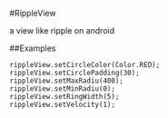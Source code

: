 #RippleView

a view like ripple on android

##Examples

```
rippleView.setCircleColor(Color.RED);
rippleView.setCirclePadding(30);
rippleView.setMaxRadiu(400);
rippleView.setMinRadiu(0);
rippleView.setRingWidth(5);
rippleView.setVelocity(1);
```
        
<!--##Usage
**Gradle**

```
dependencies {
  compile 'cn.softrice:rippleView:0.0.1'
}
```-->


